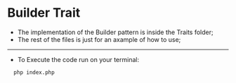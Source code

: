 # Builder Trait

- The implementation of the Builder pattern is inside the Traits folder;
- The rest of the files is just for an axample of how to use;

---

- To Execute the code run on your terminal:

```bash
  php index.php
```
